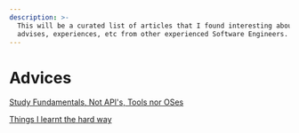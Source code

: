 ```yaml
---
description: >-
  This will be a curated list of articles that I found interesting about careers
  advises, experiences, etc from other experienced Software Engineers.
---
```


# Advices

[Study Fundamentals, Not API's, Tools nor OSes](http://soggywizards.com/tips/code/career/fundamentals.html)

[Things I learnt the hard way](https://blog.juliobiason.me/thoughts/things-i-learnt-the-hard-way/)

